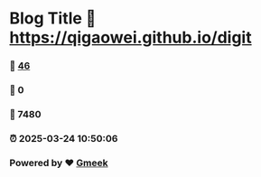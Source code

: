 # Blog Title :link: https://qigaowei.github.io/digit 
### :page_facing_up: [46](https://qigaowei.github.io/digit/tag.html) 
### :speech_balloon: 0 
### :hibiscus: 7480 
### :alarm_clock: 2025-03-24 10:50:06 
### Powered by :heart: [Gmeek](https://github.com/Meekdai/Gmeek)
